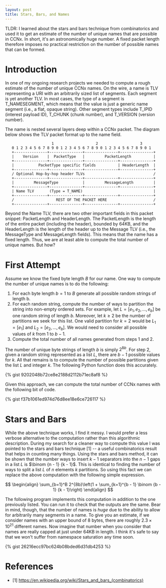 ```yaml
---
layout: post
title: Stars, Bars, and Names
---
```


TLDR: I learned about the stars and bars technique from combinatorics and used it to get an
estimate of the number of unique names that are possible in CCNx. In short, it's an astronomically
huge number. A fixed packet length therefore imposes no practical restriction on the number of possible
names that can be formed. 

# Introduction
 
In one of my ongoing research projects we needed to compute a rough estimate of the 
number of unique CCNx names.
On the wire, a name is TLV representing a URI with an arbitrarily sized list of segments. Each 
segment is yet another TLV. In most cases, the type of a segment is T_NAMESEGMENT, which means
that the value is just a generic name segment (i.e., a flat, opaque string). Other segment
types include T_IPID (interest payload ID), T_CHUNK (chunk number), and T_VERSION (version number).

The name is nested several layers deep within a CCNx packet. The diagram below shows the TLV
packet format up to the name field. 

~~~
                     1                   2                   3
   0 1 2 3 4 5 6 7 8 9 0 1 2 3 4 5 6 7 8 9 0 1 2 3 4 5 6 7 8 9 0 1
   +---------------+---------------+---------------+---------------+
   |    Version    |  PacketType   |         PacketLength          |
   +---------------+---------------+---------------+---------------+
   |           PacketType specific fields          | HeaderLength  |
   +---------------+---------------+---------------+---------------+
   / Optional Hop-by-hop header TLVs                               /
   +---------------+---------------+---------------+---------------+
   |         MessageType           |         MessageLength         |
   +---------------+---------------+---------------+---------------+
   | Name TLV       (Type = T_NAME)                                |
   +---------------+---------------+---------------+---------------+
   /                   REST OF THE PACKET HERE                     /
   +---------------+---------------+---------------+---------------+
~~~

Beyond the Name TLV, there are two other important fields in this packet snippet:
PacketLength and HeaderLength. The PacketLength is the length of the entire packet
(including the header), bounded by 64KB, and the HeaderLength is the length of the
header up to the Message TLV (i.e., the MessageType and MessageLength fields). 
This means that the name has a fixed length. Thus, we are at least able to compute 
the total number of unique names. But how?

# First Attempt

Assume we know the fixed byte length $B$ for our name. One way to compute the number of unique
names is to do the following:

1. For each byte length $b = 1$ to $B$ generate all possible random strings of length b. 
2. For each random string, compute the number of ways to partition the string into 
non-empty ordered sets. For example, let $L = [e_1, e_2, \dots, e_b]$ be one random string
of length $b$. Moreover, let $k \geq 2$ be the number of partitions we seek for this list.
One valid partition for $k = 2$ would be $L_1 = [e_1]$ and $L_2 = [e_2,\dots,e_b]$. We would 
need to consider all possible values of $k$ from $1$ to $b - 1$. 
3. Compute the total number of all names generated from steps 1 and 2.

The number of unique byte strings of length $b$ is simply $2^{8b}$.
For step 2, given a random string represented as a list $L$, there are $b - 1$ possible
values for $k$. All that remains is to compute the number of possible partitions given 
the list $L$ and integer $k$. The following Python function does this accurately. 

{% gist 9202048b72ce8e2188d2112b71ec8af8 %}

Given this approach, we can compute the total number of CCNx names with the following bit of code.

{% gist f37b1061ed974d76d8ee18e6ce726117 %}

# Stars and Bars

While the above technique works, I find it messy. I would prefer a less verbose alternative to
the computation rather than this algorithmic description. During my search for a cleaner 
way to compute this value I was pointed to the stars and bars technique [1] -- 
a useful combinatorics result that helps in counting many things. 
Using the stars and bars method, it can be shown that the number ways to insert $k - 1$ 
separators into the $n - 1$ gaps in a list $L$ is $\binom {n - 1} {k - 1}$.
This is identical to finding the number of ways to split a list $L$ of $n$ elements
$k$ partitions. So using this fact we can replace the above computation with the following 
simple expression.

$$
\begin{align}
\sum_{b=1}^B 2^{8b}\left(1 + \sum_{k=1}^{b - 1} \binom {b - 1} {k - 1}\right)
\end{align}
$$

The following program implements this computation in addition to the one previously listed.
You can run it to check that the outputs are the same. Bear in mind, though, that the number
of names is *huge* due to the ability to allow for arbitrarily many segments
in a name. To give you an estimate, if we consider names with an upper bound of 
8 bytes, there are roughly $2.3 \times 10^{21}$ different names. Now imagine that number
when you consider that names are really capped at just under 64KB in length. 
I think it's safe to say that we won't suffer from namespace saturation any time soon.

{% gist 26216ecc97bc624b08bded6d31db4253 %}

# References

- [1] https://en.wikipedia.org/wiki/Stars_and_bars_(combinatorics)
